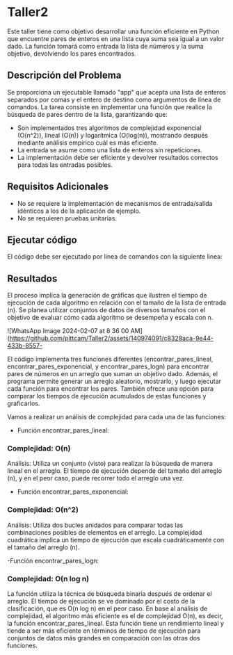 # Taller2

Este taller tiene como objetivo desarrollar una función eficiente en Python que encuentre pares de enteros en una lista cuya suma sea igual a un valor dado. La función tomará como entrada la lista de números y la suma objetivo, devolviendo los pares encontrados.

## Descripción del Problema
Se proporciona un ejecutable llamado "app" que acepta una lista de enteros separados por comas y el entero de destino como argumentos de línea de comandos. La tarea consiste en implementar una función que realice la búsqueda de pares dentro de la lista, garantizando que:

- Son implementados tres algoritmos de complejidad exponencial (O(n^2)), lineal (O(n)) y logarítmica (O(log(n)), mostrando después mediante análisis empírico cuál es más eficiente.
- La entrada se asume como una lista de enteros sin repeticiones.
- La implementación debe ser eficiente y devolver resultados correctos para todas las entradas posibles.

## Requisitos Adicionales
- No se requiere la implementación de mecanismos de entrada/salida idénticos a los de la aplicación de ejemplo.
- No se requieren pruebas unitarias.

## Ejecutar código
El código debe ser ejecutado por línea de comandos con la siguiente linea:

  
## Resultados
El proceso implica la generación de gráficas que ilustren el tiempo de ejecución de cada algoritmo en relación con el tamaño de la lista de entrada (n). Se planea utilizar conjuntos de datos de diversos tamaños con el objetivo de evaluar cómo cada algoritmo se desempeña y escala con n.

![WhatsApp Image 2024-02-07 at 8 36 00 AM](https://github.com/pittcam/Taller2/assets/140974091/c8328aca-9e44-433b-8557-

El código implementa tres funciones diferentes (encontrar_pares_lineal, encontrar_pares_exponencial, y encontrar_pares_logn) para encontrar pares de números en un arreglo que suman un objetivo dado. Además, el programa permite generar un arreglo aleatorio, mostrarlo, y luego ejecutar cada función para encontrar los pares. También ofrece una opción para comparar los tiempos de ejecución acumulados de estas funciones y graficarlos.

Vamos a realizar un análisis de complejidad para cada una de las funciones:

- Función encontrar_pares_lineal:
### Complejidad: O(n)
Análisis: Utiliza un conjunto (visto) para realizar la búsqueda de manera lineal en el arreglo. El tiempo de ejecución depende del tamaño del arreglo (n), y en el peor caso, puede recorrer todo el arreglo una vez.

- Función encontrar_pares_exponencial:
### Complejidad: O(n^2)
Análisis: Utiliza dos bucles anidados para comparar todas las combinaciones posibles de elementos en el arreglo. La complejidad cuadrática implica un tiempo de ejecución que escala cuadráticamente con el tamaño del arreglo (n).

-Función encontrar_pares_logn:
### Complejidad: O(n log n)

La función utiliza la técnica de búsqueda binaria después de ordenar el arreglo. El tiempo de ejecución se ve dominado por el costo de la clasificación, que es O(n log n) en el peor caso. En base al análisis de complejidad, el algoritmo más eficiente es el de complejidad O(n), es decir, la función encontrar_pares_lineal. Esta función tiene un rendimiento lineal y tiende a ser más eficiente en términos de tiempo de ejecución para conjuntos de datos más grandes en comparación con las otras dos funciones.




